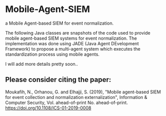 # Mobile-Agent-SIEM
a Mobile Agent-based SIEM for event normalization.

The following Java classes are snapshots of the code used to provide mobile agent-based SIEM systems for event normalization.
The implementation was done using JADE (Java Agent DEvelopment Framework) to propose a multi-agent system which executes the
standardization process using mobile agents.

I will add more details pretty soon..

## Please consider citing the paper:

 Moukafih, N., Orhanou, G. and Elhajji, S. (2019), "Mobile agent-based SIEM for event collection and normalization 
 externalization", Information & Computer Security, Vol. ahead-of-print No. ahead-of-print. 
 https://doi.org/10.1108/ICS-01-2019-0008 
